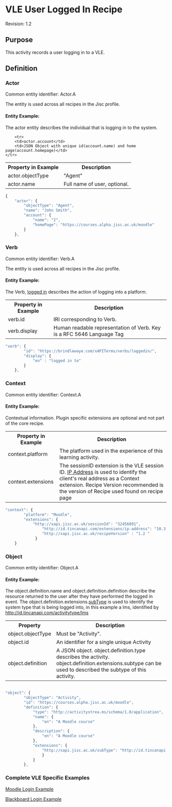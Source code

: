 # VLE User Logged In Recipe
Revision: 1.2

## Purpose
This activity records a user logging in to a VLE.
## Definition

### Actor
Common entity identifier:  Actor.A

The entity is used across all recipes in the Jisc profile.

#### Entity Example:
The actor entity describes the individual that is logging in to the system.

<table>
	<tr><th>Property in Example</th><th>Description</th></tr>
	<tr>
		<td>actor.objectType</td>
		<td>"Agent"</td>
	</tr>
	<tr>
		<td>actor.name</td>
		<td>Full name of user, optional.</td>
	</tr>

		<tr>
		<td>actor.account</td>
		<td>JSON Object with unique id(account.name) and home page(account.homepage)</td>
	</tr>
</table>

``` Javascript
{
    "actor": {
        "objectType": "Agent",
        "name": "John Smith",
        "account": {
            "name": "2",
            "homePage": "https://courses.alpha.jisc.ac.uk/moodle"
        }
    },
```

### Verb
Common entity identifier: Verb.A

The entity is used across all recipes in the Jisc profile.

#### Entity Example:
The Verb, [logged in](/vocabulary.md#verbs) describes the action of logging into a platform.


<table>
	<tr><th>Property in Example</th><th>Description</th></tr>
	<tr>
		<td>verb.id</td>
		<td>IRI corresponding to Verb.</td>
	</tr>
	<tr>
		<td>verb.display</td>
		<td>Human readable representation of Verb. Key is a RFC 5646 Language Tag</td>
	</tr>
</table>



``` javascript
"verb": {
        "id": "https://brindlewaye.com/xAPITerms/verbs/loggedin/",
        "display": {
            "en" : "logged in to"
        }
    },
``` 
### Context
Common entity identifier: Context.A

#### Entity Example:
Contextual information. Plugin specific extensions are optional and not part of the core recipe.

<table>
	<tr><th>Property in Example</th><th>Description</th></tr>
	<tr>
		<td>context.platform</td>
		<td>The platform used in the experience of this learning activity.</td>
	</tr>
	<tr>
		<td>context.extensions</td>
		<td>The sessionID extension is the VLE session ID. <a href="https://registry.tincanapi.com/#uri/extension/310">IP Address</a> is used to identify the client's real address as a Context extension. Recipe Version recommended is the version of Recipe used found on recipe page</td>
	</tr>
</table>



``` javascript
"context": {
        "platform": "Moodle",
        "extensions": {
 			"http://xapi.jisc.ac.uk/sessionId": "32456891",
        		"http://id.tincanapi.com/extensions/ip-address": "10.3.3.48",
        		"http://xapi.jisc.ac.uk/recipeVersion" : "1.2 "
		     }
	}
```



### Object

Common entity identifier: Object.A

#### Entity Example:

The object.definition.name and object.definition.definition describe the resource returned to the user after they have performed the logged in event. The object.definition.extensions.[subType](http://xapi.jisc.ac.uk/subType) is used to identify the system type that is being logged into, in this example a lms, identified by  http://id.tincanapi.com/activitytype/lms

<table>
	<tr><th>Property</th><th>Description</th></tr>
	<tr>
		<td>object.objectType</td>
		<td>Must be "Activity".</td>
	</tr>
	<tr>
		<td>object.id</td>
		<td>An identifier for a single unique Activity</td>
	</tr>
		<tr>
		<td>object.definition</td>
		<td>A JSON object. object.definition.type describes the activity. object.definition.extensions.subtype can be used to described the subtype of this activity.</td>
	</tr>
</table>

``` javascript

"object": {
        "objectType": "Activity",
        "id": "https://courses.alpha.jisc.ac.uk/moodle",
        "definition": {
            "type": "http://activitystrea.ms/schema/1.0/application",
            "name": {
                "en": "A Moodle course"
            },
            "description": {
                "en": "A Moodle course"
            },
            "extensions": {
                "http://xapi.jisc.ac.uk/subType": "http://id.tincanapi.com/activitytype/lms"
                }
            }
        },
```

### Complete VLE Specific Examples
[Moodle Login Example](/vle/moodle/login.js)

[Blackboard Login Example](/vle/blackboard/loggedin.json)
